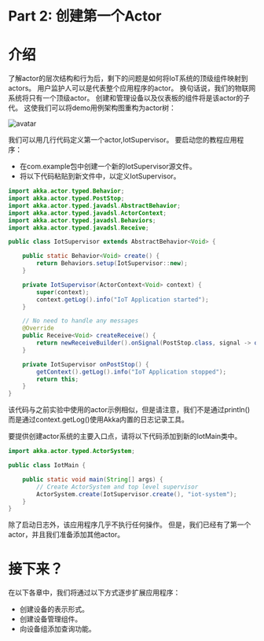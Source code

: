 # Part 2: 创建第一个Actor

# 介绍

了解actor的层次结构和行为后，剩下的问题是如何将IoT系统的顶级组件映射到actors。 用户监护人可以是代表整个应用程序的actor。 换句话说，我们的物联网系统将只有一个顶级actor。 创建和管理设备以及仪表板的组件将是该actor的子代。 这使我们可以将demo用例架构图重构为actor树：

![avatar](https://doc.akka.io/docs/akka/current/typed/guide/diagrams/arch_tree_diagram.png)

我们可以用几行代码定义第一个actor,IotSupervisor。 要启动您的教程应用程序：

- 在com.example包中创建一个新的IotSupervisor源文件。
- 将以下代码粘贴到新文件中，以定义IotSupervisor。

```java
import akka.actor.typed.Behavior;
import akka.actor.typed.PostStop;
import akka.actor.typed.javadsl.AbstractBehavior;
import akka.actor.typed.javadsl.ActorContext;
import akka.actor.typed.javadsl.Behaviors;
import akka.actor.typed.javadsl.Receive;

public class IotSupervisor extends AbstractBehavior<Void> {

    public static Behavior<Void> create() {
        return Behaviors.setup(IotSupervisor::new);
    }

    private IotSupervisor(ActorContext<Void> context) {
        super(context);
        context.getLog().info("IoT Application started");
    }

    // No need to handle any messages
    @Override
    public Receive<Void> createReceive() {
        return newReceiveBuilder().onSignal(PostStop.class, signal -> onPostStop()).build();
    }

    private IotSupervisor onPostStop() {
        getContext().getLog().info("IoT Application stopped");
        return this;
    }
}
```

该代码与之前实验中使用的actor示例相似，但是请注意，我们不是通过println()而是通过context.getLog()使用Akka内置的日志记录工具。

要提供创建actor系统的主要入口点，请将以下代码添加到新的IotMain类中。
```java
import akka.actor.typed.ActorSystem;

public class IotMain {

    public static void main(String[] args) {
        // Create ActorSystem and top level supervisor
        ActorSystem.create(IotSupervisor.create(), "iot-system");
    }
}
```

除了启动日志外，该应用程序几乎不执行任何操作。 但是，我们已经有了第一个actor，并且我们准备添加其他actor。

# 接下来？

在以下各章中，我们将通过以下方式逐步扩展应用程序：

- 创建设备的表示形式。
- 创建设备管理组件。
- 向设备组添加查询功能。
